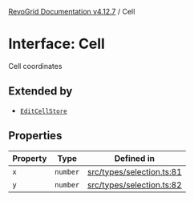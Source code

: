 [RevoGrid Documentation v4.12.7](README.md) / Cell

# Interface: Cell

Cell coordinates

## Extended by

- [`EditCellStore`](Interface.EditCellStore.md)

## Properties

| Property | Type | Defined in |
| ------ | ------ | ------ |
| `x` | `number` | [src/types/selection.ts:81](https://github.com/revolist/revogrid/blob/435ff99a088c5c293d22eb08cc3e448f60f4eb56/src/types/selection.ts#L81) |
| `y` | `number` | [src/types/selection.ts:82](https://github.com/revolist/revogrid/blob/435ff99a088c5c293d22eb08cc3e448f60f4eb56/src/types/selection.ts#L82) |
